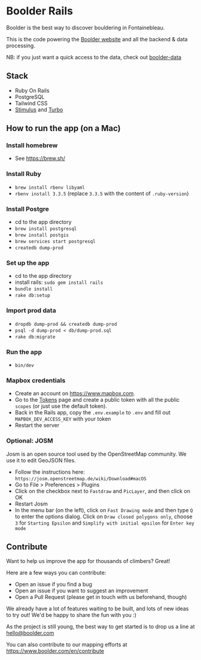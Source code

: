 # Boolder Rails

Boolder is the best way to discover bouldering in Fontainebleau. 

This is the code powering the [Boolder website](https://www.boolder.com) and all the backend & data processing.

NB: if you just want a quick access to the data, check out [boolder-data](https://github.com/boolder-org/boolder-data)

## Stack

- Ruby On Rails
- PostgreSQL
- Tailwind CSS
- [Stimulus](https://stimulus.hotwired.dev) and [Turbo](https://turbo.hotwired.dev)


## How to run the app (on a Mac)

### Install homebrew

- See https://brew.sh/

### Install Ruby

- `brew install rbenv libyaml`
- `rbenv install 3.3.5` (replace `3.3.5` with the content of `.ruby-version`)

### Install Postgre
- cd to the app directory
- `brew install postgresql`
- `brew install postgis`
- `brew services start postgresql`
- `createdb dump-prod`

### Set up the app
- cd to the app directory
- install rails: `sudo gem install rails`
- `bundle install`
- `rake db:setup`

### Import prod data
- `dropdb dump-prod && createdb dump-prod`
- `psql -d dump-prod < db/dump-prod.sql`
- `rake db:migrate`

### Run the app

- `bin/dev`

### Mapbox credentials

- Create an account on https://www.mapbox.com. 
- Go to the [Tokens]([url](https://account.mapbox.com/access-tokens/)) page and create a public token with all the public `scopes` (or just use the default token).
- Back in the Rails app, copy the `.env.example` to `.env` and fill out `MAPBOX_DEV_ACCESS_KEY` with your token
- Restart the server

### Optional: JOSM

Josm is an open source tool used by the OpenStreetMap community.
We use it to edit GeoJSON files.

- Follow the instructions here: `https://josm.openstreetmap.de/wiki/Download#macOS`
- Go to File > Preferences > Plugins
- Click on the checkbox next to `Fastdraw` and `PicLayer`, and then click on OK
- Restart Josm
- In the menu bar (on the left), click on `Fast Drawing mode` and then type `Q` to enter the options dialog. Click on `Draw closed polygons only`, choose `3` for `Starting Epsilon` and `Simplify with initial epsilon` for `Enter key mode`

## Contribute

Want to help us improve the app for thousands of climbers? Great!

Here are a few ways you can contribute:
- Open an issue if you find a bug
- Open an issue if you want to suggest an improvement
- Open a Pull Request (please get in touch with us beforehand, though)

We already have a lot of features waiting to be built, and lots of new ideas to try out!
We'd be happy to share the fun with you :)

As the project is still young, the best way to get started is to drop us a line at hello@boolder.com

You can also contribute to our mapping efforts at https://www.boolder.com/en/contribute
